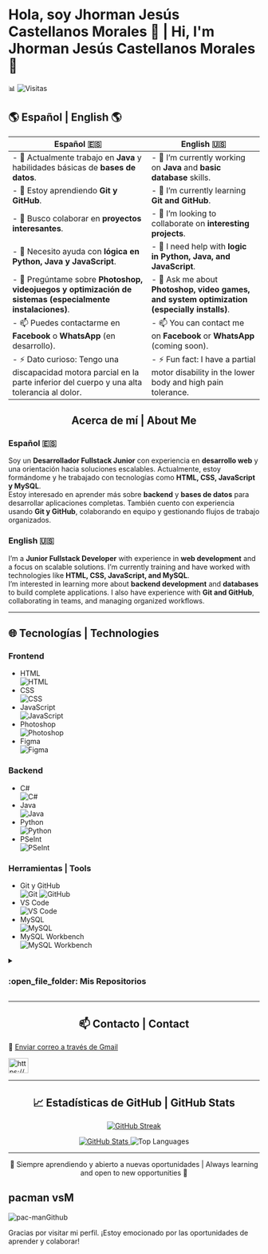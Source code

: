 # Hola, soy Jhorman Jesús Castellanos Morales 👋 | Hi, I'm Jhorman Jesús Castellanos Morales 👋

📊 ![Visitas](https://komarev.com/ghpvc/?username=Jhormancastella&style=flat)

## 🌎 Español | English 🌎

| Español 🇪🇸                                                                 | English 🇺🇸                                                                 |
|---------------------------------------------------------------------------|---------------------------------------------------------------------------|
| - 🔭 Actualmente trabajo en **Java** y habilidades básicas de **bases de datos**. | - 🔭 I’m currently working on **Java** and **basic database** skills.     |
| - 🌱 Estoy aprendiendo **Git y GitHub**.                                   | - 🌱 I’m currently learning **Git and GitHub**.                           |
| - 👯 Busco colaborar en **proyectos interesantes**.                        | - 👯 I’m looking to collaborate on **interesting projects**.              |
| - 🤔 Necesito ayuda con **lógica en Python, Java y JavaScript**.           | - 🤔 I need help with **logic in Python, Java, and JavaScript**.          |
| - 💬 Pregúntame sobre **Photoshop, videojuegos y optimización de sistemas (especialmente instalaciones)**. | - 💬 Ask me about **Photoshop, video games, and system optimization (especially installs)**. |
| - 📫 Puedes contactarme en **Facebook** o **WhatsApp** (en desarrollo).    | - 📫 You can contact me on **Facebook** or **WhatsApp** (coming soon).    |
| - ⚡ Dato curioso: Tengo una discapacidad motora parcial en la parte inferior del cuerpo y una alta tolerancia al dolor. | - ⚡ Fun fact: I have a partial motor disability in the lower body and high pain tolerance. |

<div align="center">
  <h2>Acerca de mí | About Me</h2>
</div>

### Español 🇪🇸

Soy un **Desarrollador Fullstack Junior** con experiencia en **desarrollo web** y una orientación hacia soluciones escalables. Actualmente, estoy formándome y he trabajado con tecnologías como **HTML, CSS, JavaScript y MySQL**.  
Estoy interesado en aprender más sobre **backend** y **bases de datos** para desarrollar aplicaciones completas. También cuento con experiencia usando **Git y GitHub**, colaborando en equipo y gestionando flujos de trabajo organizados.

### English 🇺🇸

I’m a **Junior Fullstack Developer** with experience in **web development** and a focus on scalable solutions. I’m currently training and have worked with technologies like **HTML, CSS, JavaScript, and MySQL**.  
I’m interested in learning more about **backend development** and **databases** to build complete applications. I also have experience with **Git and GitHub**, collaborating in teams, and managing organized workflows.

---

## 🌐 Tecnologías | Technologies

### Frontend

- HTML  
  ![HTML](https://img.shields.io/badge/HTML-5-FF5733?logo=html5)
- CSS  
  ![CSS](https://img.shields.io/badge/CSS-3-2965F1?logo=css3)
- JavaScript  
  ![JavaScript](https://img.shields.io/badge/JavaScript-ES6-F7DF1E?logo=javascript)
- Photoshop  
  ![Photoshop](https://img.shields.io/badge/Photoshop-CC-31A8FF?logo=adobe-photoshop)
- Figma  
  ![Figma](https://img.shields.io/badge/Figma-Design-F24E1E?logo=figma)
  
### Backend

- C#  
  ![C#](https://img.shields.io/badge/C%23-239120?logo=c-sharp&logoColor=white)
- Java  
  ![Java](https://img.shields.io/badge/Java-17-007396?logo=java&logoColor=white)
- Python  
  ![Python](https://img.shields.io/badge/Python-3.11-3776AB?logo=python&logoColor=white)
- PSeInt  
  ![PSeInt](https://img.shields.io/badge/PSeInt-Algorithm-00B0F0?logo=pseint)

### Herramientas | Tools

- Git y GitHub  
  ![Git](https://img.shields.io/badge/Git-F05032?logo=git&logoColor=white)
  ![GitHub](https://img.shields.io/badge/GitHub-181717?logo=github&logoColor=white)
- VS Code  
  ![VS Code](https://img.shields.io/badge/VS%20Code-007ACC?logo=visualstudiocode&logoColor=white)
- MySQL  
  ![MySQL](https://img.shields.io/badge/MySQL-8.0-4479A1?logo=mysql)
- MySQL Workbench  
  ![MySQL Workbench](https://img.shields.io/badge/MySQL%20Workbench-4479A1?logo=mysql&logoColor=white)
																						
<details>
  <summary>
    <h3> :open_file_folder: Mis Repositorios </h3>
  </summary>

  ----
  <div>
    <p align="center">
      <a href="https://github.com/Jhormancastella/CalsadosTibu-pendiente-">
        <img src="https://github-readme-stats.vercel.app/api/pin/?username=Jhormancastella&repo=CalsadosTibu-pendiente-&theme=tokyonight" alt="Proyecto de sistema para gestión de calzados en Tibú" />
      </a>
      <a href="https://github.com/Jhormancastella/TrabajoPython_-jhormanjesuscastellanosmorales">
        <img src="https://github-readme-stats.vercel.app/api/pin/?username=Jhormancastella&repo=TrabajoPython_-jhormanjesuscastellanosmorales&theme=tokyonight" alt="Ejercicios prácticos y proyectos en Python" />
      </a>
      <a href="https://github.com/Jhormancastella/-Proyecto_Git_castellanos-jhorman-perez-jeisson">
        <img src="https://github-readme-stats.vercel.app/api/pin/?username=Jhormancastella&repo=-Proyecto_Git_castellanos-jhorman-perez-jeisson&theme=tokyonight" alt="Proyecto colaborativo en Git para aprendizaje de control de versiones" />
      </a>
      <a href="https://github.com/Jhormancastella/viaja-por-Colombia">
        <img src="https://github-readme-stats.vercel.app/api/pin/?username=Jhormancastella&repo=viaja-por-Colombia&theme=tokyonight" alt="Página web sobre turismo en Colombia" />
      </a>
    </p>
  </div>
</details>


---

<div align="center">
  <h2>📫 Contacto | Contact</h2>
</div>

📧 [Enviar correo a través de Gmail](https://mail.google.com/mail/?view=cm&fs=1&to=jesusjhorman123@gmail.com)
  
<p align="left">
<a href="https://linkedin.com/in/https://www.linkedin.com/in/jhorman-jesus-castellanos-morales-245b97261/" target="blank"><img align="center" src="https://raw.githubusercontent.com/rahuldkjain/github-profile-readme-generator/master/src/images/icons/Social/linked-in-alt.svg" alt="https://www.linkedin.com/in/jhorman-jesus-castellanos-morales-245b97261/" height="30" width="40" /></a>
</p>

---

<div align="center">
  <h2>📈 Estadísticas de GitHub | GitHub Stats</h2>
</div>

<p align="center">
  <a href="https://git.io/streak-stats">
    <img src="https://streak-stats.demolab.com?user=Jhormancastella&theme=dark&hide_border=true&locale=es&exclude_days=Tue" alt="GitHub Streak" />
  </a>
</p>

<p align="center">
  <a href="https://github.com/anuraghazra/github-readme-stats">
    <img src="https://github-readme-stats.vercel.app/api?username=Jhormancastella&show_icons=true&locale=es&theme=tokyonight" alt="GitHub Stats" />
  </a>
  <img src="https://github-readme-stats.vercel.app/api/top-langs/?username=Jhormancastella&layout=compact&theme=tokyonight" alt="Top Languages" />
</p>

---

<div align="center">
  <p>🌱 Siempre aprendiendo y abierto a nuevas oportunidades | Always learning and open to new opportunities 🌱</p>
</div>

## pacman vsM
![pac-manGithub](https://github.com/user-attachments/assets/94cba98b-42ff-4499-875e-30e8f29e8a3a)

Gracias por visitar mi perfil. ¡Estoy emocionado por las oportunidades de aprender y colaborar!
</p>
